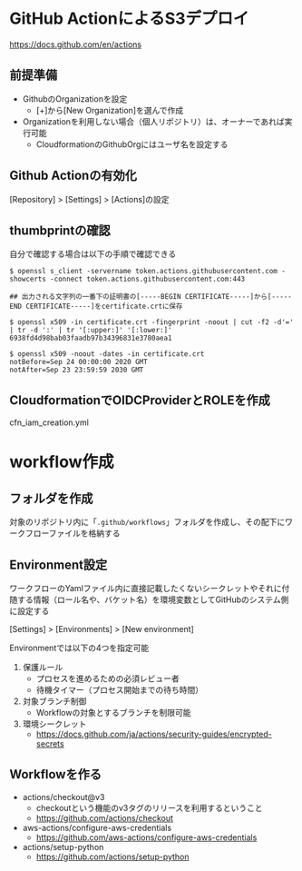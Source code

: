 # GitHub ActionによるS3デプロイ

https://docs.github.com/en/actions

## 前提準備

- GithubのOrganizationを設定
  - [+]から[New Organization]を選んで作成
- Organizationを利用しない場合（個人リポジトリ）は、オーナーであれば実行可能
  - CloudformationのGithubOrgにはユーザ名を設定する

## Github Actionの有効化

[Repository] > [Settings] > [Actions]の設定

## thumbprintの確認

自分で確認する場合は以下の手順で確認できる

```
$ openssl s_client -servername token.actions.githubusercontent.com -showcerts -connect token.actions.githubusercontent.com:443

## 出力される文字列の一番下の証明書の[-----BEGIN CERTIFICATE-----]から[-----END CERTIFICATE-----]をcertificate.crtに保存
```

```
$ openssl x509 -in certificate.crt -fingerprint -noout | cut -f2 -d'=' | tr -d ':' | tr '[:upper:]' '[:lower:]'
6938fd4d98bab03faadb97b34396831e3780aea1

$ openssl x509 -noout -dates -in certificate.crt
notBefore=Sep 24 00:00:00 2020 GMT
notAfter=Sep 23 23:59:59 2030 GMT
```

## CloudformationでOIDCProviderとROLEを作成

cfn_iam_creation.yml 
  

# workflow作成

## フォルダを作成

対象のリポジトリ内に「`.github/workflows`」フォルダを作成し、その配下にワークフローファイルを格納する

## Environment設定

ワークフローのYamlファイル内に直接記載したくないシークレットやそれに付随する情報（ロール名や、バケット名）を環境変数としてGitHubのシステム側に設定する

[Settings] > [Environments] > [New environment]

Environmentでは以下の4つを指定可能

1. 保護ルール
   - プロセスを進めるための必須レビュー者
   - 待機タイマー（プロセス開始までの待ち時間）
2. 対象ブランチ制御
   - Workflowの対象とするブランチを制限可能
3. 環境シークレット
   - https://docs.github.com/ja/actions/security-guides/encrypted-secrets

## Workflowを作る

- actions/checkout@v3
  - checkoutという機能のv3タグのリリースを利用するということ
  - https://github.com/actions/checkout
- aws-actions/configure-aws-credentials
  - https://github.com/aws-actions/configure-aws-credentials
- actions/setup-python
  - https://github.com/actions/setup-python
